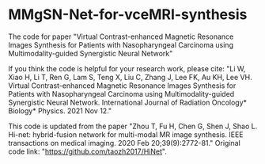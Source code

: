 # MMgSN-Net-for-vceMRI-synthesis

The code for paper "Virtual Contrast-enhanced Magnetic Resonance Images Synthesis for Patients with Nasopharyngeal Carcinoma using Multimodality-guided Synergistic Neural Network"

If you think the code is helpful for your research work, please cite:
"Li W, Xiao H, Li T, Ren G, Lam S, Teng X, Liu C, Zhang J, Lee FK, Au KH, Lee VH. Virtual Contrast-enhanced Magnetic Resonance Images Synthesis for Patients with Nasopharyngeal Carcinoma using Multimodality-guided Synergistic Neural Network. International Journal of Radiation Oncology* Biology* Physics. 2021 Nov 12."

This code is updated from the paper "Zhou T, Fu H, Chen G, Shen J, Shao L. Hi-net: hybrid-fusion network for multi-modal MR image synthesis. IEEE transactions on medical imaging. 2020 Feb 20;39(9):2772-81." Original code link: "https://github.com/taozh2017/HiNet".
